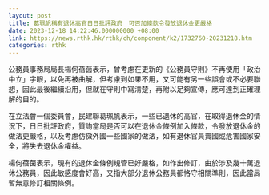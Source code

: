 ```yaml
---
layout: post
title: 葛珮帆稱有退休高官日日批評政府　可否加條款令發放退休金更嚴格
date: 2023-12-18 14:22:46.000000000 +08:00
link: https://news.rthk.hk/rthk/ch/component/k2/1732760-20231218.htm
categories: rthk
---
```


公務員事務局局長楊何蓓茵表示，曾考慮在更新的《公務員守則》不再使用「政治中立」字眼，以免再被曲解，但考慮到如果不用，又可能有另一些誤會或不必要聯想，因此最後繼續沿用，但就在守則中寫清楚，再附以足夠宣傳，應可達到正確理解的目的。

在立法會一個委員會，民建聯葛珮帆表示，一些已退休的高官，在取得退休金的情況下，日日批評政府，質詢當局是否可以在退休金條例加入條款，令發放退休金的做法更嚴格，以及考慮仿傚外國一些國家的做法，如有退休官員賣國或危害國家安全，將失去退休金權益。

楊何蓓茵表示，現有的退休金條例規管已好嚴格，如作出修訂，由於涉及幾十萬退休公務員，因此敏感度會好高，又指大部分退休公務員都恪守相關準則，因此當局暫無意修訂相關條例。
